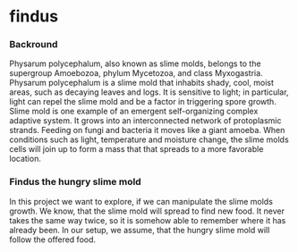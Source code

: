 # findus

### Backround

Physarum polycephalum, also known as slime molds, belongs to the supergroup Amoebozoa, phylum Mycetozoa, and class Myxogastria. Physarum polycephalum is a slime mold that inhabits shady, cool, moist areas, such as decaying leaves and logs. It is sensitive to light; in particular, light can repel the slime mold and be a factor in triggering spore growth.
Slime mold is one example of an emergent self-organizing complex adaptive system.
It grows into an interconnected network of protoplasmic strands.
Feeding on fungi and bacteria it moves like a giant amoeba. When conditions such as light, temperature and moisture change,
the slime molds cells will join up to form a mass that that spreads to a more favorable location.

### Findus the hungry slime mold

In this project we want to explore, if we can manipulate the slime molds growth.
We know, that the slime mold will spread to find new food. It never takes the same way twice, so it is somehow able
to remember where it has already been.
In our setup, we assume, that the hungry slime mold will follow the offered food.
